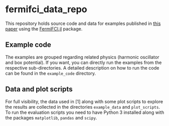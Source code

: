 # fermifci_data_repo
This repository holds source code and data for examples published in [this paper]() using the [FermiFCI.jl](https://github.com/rammelmueller/FermiFCI.jl) package.

## Example code
The examples are grouped regarding related physics (harmonic oscillator and box potential). If you want, you can directly run the examples from the respective sub-directories. A detailed description on how to run the code can be found in the `example_code` directory.


## Data and plot scripts
For full visibility, the data used in [1] along with some plot scripts to explore the results are collected in the directories `example_data` and `plot_scripts`. To run the evaluation scripts you need to have Python 3 installed along with the packages `matplotlib`, `pandas` and `scipy`. 

